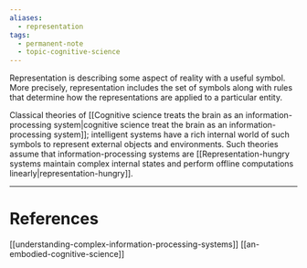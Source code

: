 ```yaml
---
aliases:
  - representation
tags:
  - permanent-note
  - topic-cognitive-science
---
```

Representation is describing some aspect of reality with a useful symbol. More precisely, representation includes the set of symbols along with rules that determine how the representations are applied to a particular entity.

Classical theories of [[Cognitive science treats the brain as an information-processing system|cognitive science treat the brain as an information-processing system]]; intelligent systems have a rich internal world of such symbols to represent external objects and environments. Such theories assume that information-processing systems are [[Representation-hungry systems maintain complex internal states and perform offline computations linearly|representation-hungry]].

---
# References

[[understanding-complex-information-processing-systems]]
[[an-embodied-cognitive-science]]